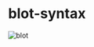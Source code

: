 # blot-syntax

![blot](https://user-images.githubusercontent.com/6562852/33358243-463fbed4-d4bf-11e7-8335-90f70e53f3af.png)
